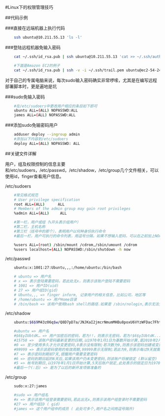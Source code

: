 #Linux下的权限管理技巧

##代码示例

###直接在远端机器上执行代码
~~~sh
    ssh ubuntu@10.211.55.13 'ls -l'
~~~

###登陆远程机器免输入密码
~~~sh
    cat ~/.ssh/id_rsa.pub | ssh ubuntu@10.211.55.13 'cat >> ~/.ssh/authorized_keys'

    #下面是Amazon EC2的例子
    cat ~/.ssh/id_rsa.pub | ssh -v -i ~/.ssh/trail.pem ubuntu@ec2-54-241-192-74.us-west-1.compute.amazonaws.com 'cat >> ~/.ssh/authorized_keys'
~~~
对于自己的专属电脑来说，每次sudo输入密码确实非常啰嗦，尤其是在编写远程部署脚本时，更是遍地是坑

###sudo免输入密码
~~~sh
    #在/etc/sudoers中更改用户相应的条目如下即可
    ubuntu ALL=(ALL) NOPASSWD:ALL
    james ALL=(ALL) NOPASSWD:ALL
~~~

###添加sudo免输密码用户
~~~sh
    adduser deploy --ingroup admin
    #添加以下内容到/etc/sudoers
    deploy ALL=(ALL) NOPASSWD: ALL
~~~

##关键文件详解

用户，组及权限控制的信息主要和/etc/sudoers，/etc/passwd，/etc/shadow，/etc/group几个文件相关，可以使用id，finger查看用户信息。

/etc/sudoers
~~~sh
    #常见格式规范
    # User privilege specification
    root ALL=(ALL)      ALL
    # Members of the admin group may gain root privileges
    %admin ALL=(ALL)     ALL

    #第一栏，用户或组（%开头表示组用户）
    #第二栏，主机名称
    #第三栏（括号中的那个），表明用户以何种身份执行命令
    #最后一栏，用户可执行的命令列表，用逗号分隔，如果不想输入密码，可以在之前加上NOPASSWD。

    %users ALL=(root) /sbin/mount /cdrom,/sbin/umount /cdrom
    %users localhost=(ALL) NOPASSWD:/sbin/shutdown -h now
~~~


/etc/passwd
~~~sh
    ubuntu:x:1001:27:Ubuntu,,,:/home/ubuntu:/bin/bash

    # ubuntu => 用户名
    # x => 表示登陆需要密码，若此处无x，则表示该账户登陆不需要密码
    # 1001 => 用户ID(uid)
    # 27 => 用户组ID(gid)
    # Ubuntu,,, => finger inform, 记录用户的相关信息，比如公司，地区等
    # /home/ubuntu => 用户Home目录
    # /bin/bash => 该用户使用bash shell的路径.如果是 /sbin/nologin,表示无法登陆系统,只能以FTP形式登录; 如果是 /bin/false,则表示只能发邮件.
~~~

/etc/shadow
~~~sh
    ubuntu:$6$9M43z06q$w/Q8D7pD7a/JNJKaI2jmcrNmumMHBu8poxU6VYzWFDac7FhtDspeaOLlKmEkgOGRRDW.Sxcow8kwzp7hGtUGf.:15758:0:99999:7:6:5:

    #ubuntu => 用户名
    #$6$yIUbtdK… => 用户加密后的密码，若为!!，则表示无密码，若为!$6$yIUbtdK...表示该账户已被锁定。
    #15758 =>  该账户密码最新变更的日期,以1970年1月1日为基数开始计算,是2010年2月7日 (可用chage –l user 来查看)
    #0 => 至少使用多久才允许变更密码,0表示没有限制;若次数为9,则表示该密码创建或变更后至少过9天才能再次变更密码.
    #99999 => 表示该密码使用的有效周期,99999表示无限制;若此为9,则表示每过9天就需要变更密码
    #7 => 表示密码到期前7天,提醒用户需要变更密码
    #6 => 密码到期日起的6天后,如果该用户仍未变更密码,则该账户将被锁定 (默认留空)
    #5 => 帐号到期日,以1970年1月1日开始计算,5天后账户锁定,此处表示的锁定日为1970便1月6日. (默认留空)
    #最后一个(:后) => 是为了以后的新开发项做准备的
~~~

/etc/group
~~~sh
    sudo:x:27:james

    #sudo => 用户组名
    #x => 表示该用户组登录需要密码,若此出无x,则表示该用户组登录时不需要密码
    #27 => 用户组ID ( gid)
    #james => 这个用户组中的成员 ( 此处可多个,用户名之间用逗号隔开)
~~~
